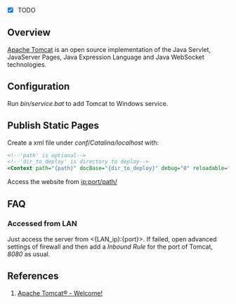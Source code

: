 - [x] TODO

## Overview

[Apache Tomcat](http://tomcat.apache.org/) is an open source implementation of the Java Servlet, JavaServer Pages, Java Expression Language and Java WebSocket technologies.

## Configuration

Run *bin/service.bat* to add Tomcat to Windows service.

## Publish Static Pages

Create a xml file under *conf/Catalina/localhost* with:

```xml
<!--'path' is optional-->
<!--'dir_to_deploy' is directory to deploy-->
<Context path="{path}" docBase="{dir_to_deploy}" debug="0" reloadable="true" crossContext="true"/>
```

Access the website from <ip:port/path/>

## FAQ

### Accessed from LAN

Just access the server from <{LAN_ip}:{port}>. If failed, open advanced settings of firewall and then add a *Inbound Rule* for the port of Tomcat, *8080* as usual.

## References

1. [Apache Tomcat® - Welcome!](http://tomcat.apache.org/)